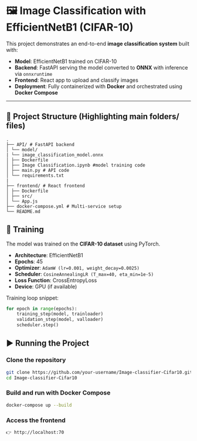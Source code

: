 # 🖼️ Image Classification with EfficientNetB1 (CIFAR-10)

This project demonstrates an end-to-end **image classification system** built with:

- **Model**: EfficientNetB1 trained on CIFAR-10
- **Backend**: FastAPI serving the model converted to **ONNX** with inference via `onnxruntime`
- **Frontend**: React app to upload and classify images
- **Deployment**: Fully containerized with **Docker** and orchestrated using **Docker Compose**

---

## 📂 Project Structure (Highlighting main folders/ files)
```plaintext
.
├── API/ # FastAPI backend
│ └── model/
| └── image_classification_model.onnx
│ ├── Dockerfile
│ ├── Image Classification.ipynb #model training code
│ ├── main.py # API code
│ └── requirements.txt
|
├── frontend/ # React frontend
│ ├── Dockerfile
│ ├── src/
│ └── App.js
├── docker-compose.yml # Multi-service setup
└── README.md
```


## 🚀 Training

The model was trained on the **CIFAR-10 dataset** using PyTorch.

- **Architecture**: EfficientNetB1
- **Epochs**: 45
- **Optimizer**: `AdamW (lr=0.001, weight_decay=0.0025)`
- **Scheduler**: `CosineAnnealingLR (T_max=40, eta_min=1e-5)`
- **Loss Function**: CrossEntropyLoss
- **Device**: GPU (if available)

Training loop snippet:

```python
for epoch in range(epochs):
    training_step(model, trainloader)
    validation_step(model, valloader)
    scheduler.step()
```

## ▶️ Running the Project

### Clone the repository

```bash
git clone https://github.com/your-username/Image-classifier-Cifar10.git
cd Image-classifier-Cifar10
```

### Build and run with Docker Compose

```bash
docker-compose up --build
```

### Access the frontend

```bash
👉 http://localhost:70
```
